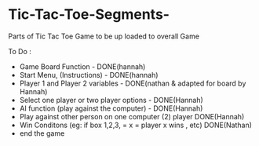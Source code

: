 # Tic-Tac-Toe-Segments-
Parts of Tic Tac Toe Game to be up loaded to overall Game 

To Do :

- Game Board Function - DONE(hannah)
- Start Menu, (Instructions) - DONE(hannah)
- Player 1 and Player 2 variables - DONE(nathan & adapted for board by Hannah)  
- Select one player or two player options -  DONE(Hannah)
- AI function (play against the computer) - DONE(Hannah)
- Play against other person on one computer (2) player  DONE(Hannah)
- Win Conditons (eg:  if box 1,2,3, = x = player x wins , etc) DONE(Nathan)
- end the game 


